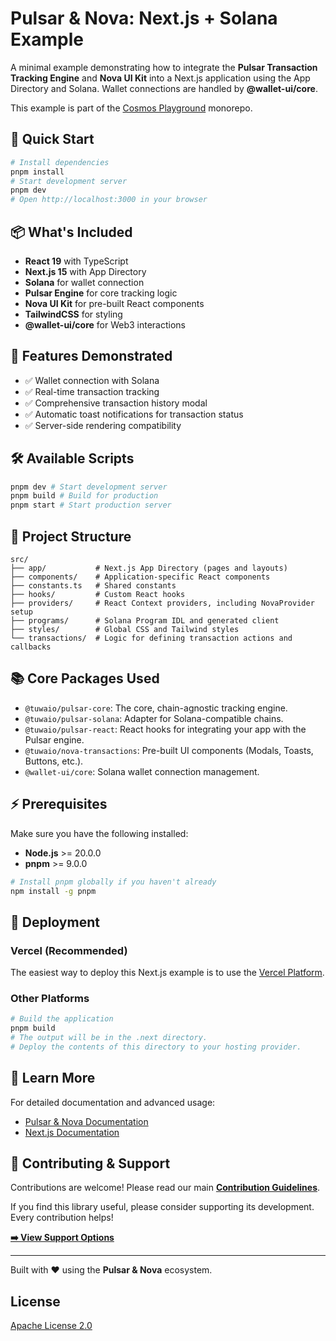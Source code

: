 # Pulsar & Nova: Next.js + Solana Example

A minimal example demonstrating how to integrate the **Pulsar Transaction Tracking Engine** and **Nova UI Kit** into a Next.js application using the App Directory and Solana. Wallet connections are handled by **@wallet-ui/core**.

This example is part of the [Cosmos Playground](https://github.com/TuwaIO/cosmos-playground) monorepo.

## 🚀 Quick Start

```bash
# Install dependencies
pnpm install
# Start development server
pnpm dev
# Open http://localhost:3000 in your browser
````

## 📦 What's Included

- **React 19** with TypeScript
- **Next.js 15** with App Directory
- **Solana** for wallet connection
- **Pulsar Engine** for core tracking logic
- **Nova UI Kit** for pre-built React components
- **TailwindCSS** for styling
- **@wallet-ui/core** for Web3 interactions

## 🎯 Features Demonstrated

- ✅ Wallet connection with Solana
- ✅ Real-time transaction tracking
- ✅ Comprehensive transaction history modal
- ✅ Automatic toast notifications for transaction status
- ✅ Server-side rendering compatibility

## 🛠️ Available Scripts

```bash
pnpm dev # Start development server
pnpm build # Build for production
pnpm start # Start production server
```

## 📁 Project Structure

```
src/
├── app/           # Next.js App Directory (pages and layouts)
├── components/    # Application-specific React components
├── constants.ts   # Shared constants
├── hooks/         # Custom React hooks
├── providers/     # React Context providers, including NovaProvider setup
├── programs/      # Solana Program IDL and generated client
├── styles/        # Global CSS and Tailwind styles
└── transactions/  # Logic for defining transaction actions and callbacks
```

## 📚 Core Packages Used

- `@tuwaio/pulsar-core`: The core, chain-agnostic tracking engine.
- `@tuwaio/pulsar-solana`: Adapter for Solana-compatible chains.
- `@tuwaio/pulsar-react`: React hooks for integrating your app with the Pulsar engine.
- `@tuwaio/nova-transactions`: Pre-built UI components (Modals, Toasts, Buttons, etc.).
- `@wallet-ui/core`: Solana wallet connection management.

## ⚡ Prerequisites

Make sure you have the following installed:

- **Node.js** \>= 20.0.0
- **pnpm** \>= 9.0.0

```bash
# Install pnpm globally if you haven't already
npm install -g pnpm
```

## 🚀 Deployment

### Vercel (Recommended)

The easiest way to deploy this Next.js example is to use the [Vercel Platform](https://vercel.com/new?utm_medium=default-template&filter=next.js&utm_source=create-next-app&utm_campaign=create-next-app-readme).

### Other Platforms

```bash
# Build the application
pnpm build
# The output will be in the .next directory.
# Deploy the contents of this directory to your hosting provider.
```

## 📖 Learn More

For detailed documentation and advanced usage:

- [Pulsar & Nova Documentation](https://docs.tuwa.io/)
- [Next.js Documentation](https://nextjs.org/docs)

## 🤝 Contributing & Support

Contributions are welcome! Please read our main **[Contribution Guidelines](https://github.com/TuwaIO/workflows/blob/main/CONTRIBUTING.md)**.

If you find this library useful, please consider supporting its development. Every contribution helps!

[**➡️ View Support Options**](https://github.com/TuwaIO/workflows/blob/main/Donation.md)

---

Built with ❤️ using the **Pulsar & Nova** ecosystem.

## License

[Apache License 2.0](./LICENSE)
